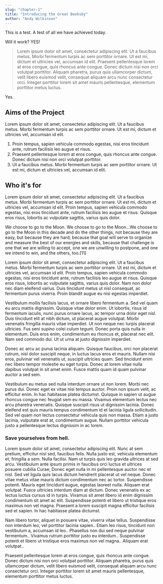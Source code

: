```yaml
---
slug: "chapter-1"
title: "Introducing the Great Booksby"
author: "Andy Wilkinson"
---
```


This is a test. A test of all we have achieved today.

Will it work? YES!

> Lorem ipsum dolor sit amet, consectetur adipiscing elit. Ut a faucibus metus. Morbi fermentum turpis ac sem porttitor ornare. Ut est mi, dictum et ultricies vel, accumsan id elit. Praesent pellentesque lorem at eros congue, quis rhoncus ante congue. Donec dictum nisi non orci volutpat porttitor. Aliquam pharetra, purus quis ullamcorper dictum, velit libero euismod velit, consequat aliquam arcu nunc consectetur orci. Integer porttitor lorem sit amet mauris pellentesque, elementum porttitor metus luctus.

Yes.

## Aims of the Project
Lorem ipsum dolor sit amet, consectetur adipiscing elit. Ut a faucibus metus. Morbi fermentum turpis ac sem porttitor ornare. Ut est mi, dictum et ultricies vel, accumsan id elit.

1. Proin tempus, sapien vehicula commodo egestas, nisi eros tincidunt ante, rutrum facilisis leo augue et risus. 
2. Praesent pellentesque lorem at eros congue, quis rhoncus ante congue. Donec dictum nisi non orci volutpat porttitor. 
3. Ut a faucibus metus. Morbi fermentum turpis ac sem porttitor ornare. Ut est mi, dictum et ultricies vel, accumsan id elit. 

## Who it's for
Lorem ipsum dolor sit amet, consectetur adipiscing elit. Ut a faucibus metus. Morbi fermentum turpis ac sem porttitor ornare. Ut est mi, dictum et ultricies vel, accumsan id elit. Proin tempus, sapien vehicula commodo egestas, nisi eros tincidunt ante, rutrum facilisis leo augue et risus. Quisque eros risus, lobortis ac vulputate sagittis, varius quis dolor.

We choose to go to the Moon. We choose to go to the Moon...We choose to go to the Moon in this decade and do the other things, not because they are easy, but because they are hard; because that goal will serve to organize and measure the best of our energies and skills, because that challenge is one that we are willing to accept, one we are unwilling to postpone, and one we intend to win, and the others, too.[11]

Lorem ipsum dolor sit amet, consectetur adipiscing elit. Ut a faucibus metus. Morbi fermentum turpis ac sem porttitor ornare. Ut est mi, dictum et ultricies vel, accumsan id elit. Proin tempus, sapien vehicula commodo egestas, nisi eros tincidunt ante, rutrum facilisis leo augue et risus. Quisque eros risus, lobortis ac vulputate sagittis, varius quis dolor. Nam non dolor nec diam eleifend varius. Duis tincidunt metus ut nisl consequat, ac fermentum purus viverra. Proin blandit augue eu nisi egestas imperdiet. 

Vestibulum mollis facilisis lacus, et ornare libero fermentum a. Sed vel quam eu arcu mattis dignissim. Quisque vitae dolor enim. Ut lobortis, risus id fermentum iaculis, nunc purus ornare lacus, ac tempor urna dolor eget nisl. Duis tincidunt elit at nibh dictum, ut placerat augue volutpat. Morbi venenatis fringilla mauris vitae imperdiet. Ut non neque nec turpis placerat ultricies. Fus seni supino colei culum tegunt. Donec porta quis nulla in elementum. Duis eros enim, condimentum eu rhoncus et, placerat nec elit. Nam sed commodo dui. Ut ut urna at justo dignissim imperdiet.

Donec ac arcu ac purus lacinia aliquam. Quisque faucibus, orci non placerat rutrum, nisl dolor suscipit neque, in luctus lacus eros et mauris. Nullam nisi eros, pulvinar vel venenatis ut, suscipit ultricies quam. Sed tincidunt enim nec libero tempor molestie eu eget turpis. Donec at lorem vitae nulla dapibus volutpat in sit amet enim. Fusce mattis quam id quam pulvinar auctor a sed sem.

Vestibulum eu metus sed nulla interdum ornare ut non lorem. Morbi nec purus dui. Donec eget ex vitae nisi tempus auctor. Proin non ipsum velit, ac efficitur enim. In hac habitasse platea dictumst. Quisque in sapien ut augue rhoncus congue nec feugiat sem eu massa. Vivamus elementum lectus nec arcu pharetra venenatis. Quisque suscipit risus ut dignissim lacinia. Donec eleifend est quis mauris tempus condimentum id et lacinia ligula sollicitudin. Sed vel quam non lectus consectetur vehicula quis non massa. Etiam a justo lacinia, vulputate erat at, condimentum augue. Nullam porttitor vehicula justo a pellentesque lectus dignissim in ac lorem. 

### Save yourselves from hell.

Lorem ipsum dolor sit amet, consectetur adipiscing elit. Nunc at sem pretium, efficitur nisl sed, faucibus felis. Nulla justo est, vehicula elementum et, fringilla a sem. Nulla facilisi. Nam ut turpis quis leo gravida ultrices at sed arcu. Vestibulum ante ipsum primis in faucibus orci luctus et ultrices posuere cubilia Curae; Donec eget nulla in mi pellentesque auctor nec et nisl. Sed vel ligula quis lacus dictum hendrerit placerat ut vel neque. Donec vitae metus vitae mauris dictum condimentum nec ac tortor. Suspendisse potenti. Mauris eget tincidunt augue, egestas laoreet nulla. Aliquam erat volutpat. Fusce ultricies interdum diam at dictum. Donec venenatis ex ac lectus luctus cursus id in turpis. Vivamus sit amet libero id enim dignissim condimentum sit amet ac elit. Suspendisse potenti et libero ut tristique eros maximus non vel magna. Praesent a lorem suscipit magna efficitur facilisis sed et sapien. In hac habitasse platea dictumst.

Nam libero tortor, aliquet in posuere vitae, viverra vitae tellus. Suspendisse non interdum leo, vel porttitor lacinia sapien.. Etiam leo risus, tincidunt non vestibulum a, accumsan id leo.. Phasellus non dui sed neque pulvinar fermentum.. Vivamus rutrum porttitor justo eu interdum.. Suspendisse potenti et libero ut tristique eros maximus non vel magna.. Aliquam erat volutpat..

Praesent pellentesque lorem at eros congue, quis rhoncus ante congue. Donec dictum nisi non orci volutpat porttitor. Aliquam pharetra, purus quis ullamcorper dictum, velit libero euismod velit, consequat aliquam arcu nunc consectetur orci. Integer porttitor lorem sit amet mauris pellentesque, elementum porttitor metus luctus.